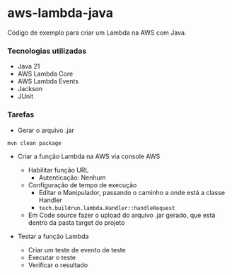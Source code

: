 # aws-lambda-java
Código de exemplo para criar um Lambda na AWS com Java.

### Tecnologias utilizadas
* Java 21
* AWS Lambda Core
* AWS Lambda Events
* Jackson
* JUnit

### Tarefas

* Gerar o arquivo .jar

```bash
mvn clean package
```

* Criar a função Lambda na AWS via console AWS
  * Habilitar função URL
    * Autenticação: Nenhum
  * Configuração de tempo de execução
    * Editar o Manipulador, passando o caminho a onde está a classe Handler
    * ````tech.buildrun.lambda.Handler::handleRequest````
  * Em Code source fazer o upload do arquivo .jar gerado, que está dentro da pasta target do projeto

* Testar a função Lambda
  * Criar um teste de evento de teste
  * Executar o teste
  * Verificar o resultado

